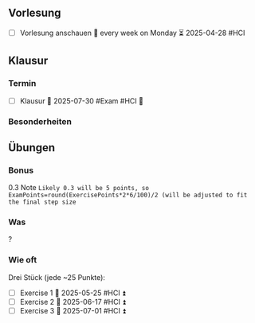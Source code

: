 ## Vorlesung
- [ ] Vorlesung anschauen 🔁 every week on Monday ⏳ 2025-04-28 #HCI
## Klausur
### Termin
- [ ] Klausur 🛫 2025-07-30 #Exam #HCI  🔺 

### Besonderheiten
## Übungen
### Bonus
0.3 Note
`Likely 0.3 will be 5 points, so ExamPoints=round(ExercisePoints*2*6/100)/2 (will be adjusted to fit the final step size`
### Was
?

### Wie oft
Drei Stück (jede ~25 Punkte):
- [ ] Exercise 1 🛫 2025-05-25 #HCI ⏫ 
- [ ] Exercise 2 🛫 2025-06-17 #HCI ⏫ 
- [ ] Exercise 3 🛫 2025-07-01 #HCI ⏫ 